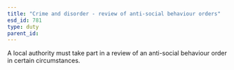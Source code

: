```yaml
---
title: "Crime and disorder - review of anti-social behaviour orders"
esd_id: 781
type: duty
parent_id:  
---
```


A local authority must take part in a review of an anti-social behaviour order in certain circumstances.


